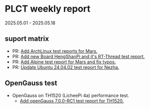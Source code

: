 # PLCT weekly report

2025.05.01 - 2025.05.18

## suport matrix

- PR: [Add ArchLinux test reports for Mars.](https://github.com/ruyisdk/support-matrix/pull/291)
- PR: [Add new Board HengShanPi and it's RT-Thread test report.](https://github.com/ruyisdk/support-matrix/pull/295)
- PR: [Add Alpine test report for Mars and fix typos.](https://github.com/ruyisdk/support-matrix/pull/296)
- PR: [Update Ubuntu 24.04.02 test report for Nezha.](https://github.com/ruyisdk/support-matrix/pull/297)

## OpenGauss test

- OpenGauss on TH1520 (LicheePi 4a) performance test.
  - [Add openGauss 7.0.0-RC1 test report for TH1520.](https://github.com/QA-Team-lo/dbtest/commit/158d29a1fb323fa50e3bb0b0e0cd0afa242e9568)

